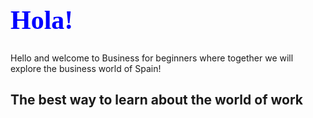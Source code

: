 <h1>Hola!</h1>
<p>Hello and welcome to Business for beginners where together we will explore the business world of Spain!</p>
<h2>The best way to learn about the world of work</h2>
<style>
h1 {
  color: blue;
  font-family: verdana;
  font-size: 300%;
}
<p>Season of mist and mellow fruitfulness<br /> Close-bosomes friend of the maturing sun</p>
<hr />
<p>How to make a cup of tea</p>
<ol>
<li>Boil the water</li>
<li>Put the teabag in the mug</li>
<li>Pour the water onto the teabag</li>
<li>Add milk</li>
</ol>
<p>Things to do today</p>
<ul>
<li>Go to my lectures</li>
<li>Go to the gym</li>
<li>Get my haicut</li>
<li>Walk the dog</li>
</ul>
<hr />
<p>My name is Afshaan and I am 19 years old. I go to Queen Mary Univeristy of London and have been studying at this institution for a year. I currently live in central London but I was born in Watford and have lived in the UK my entire life.</p>
<p><a href="https://hub.qmplus.qmul.ac.uk/artefact/blog/view/index.php?id=638312">Visit my QMPlus Hub Page</a></p>
<hr />
<p>My TO DO list</p>
<ul>
<li>Do my homework</li>
<li>Make lunch for my family</li>
<li>Go out with my friends</li>
<li>Tidy my bedroom</li>
</ul>
<hr />
<p>My favourite things to do</p>
<ol>
<li>Horseriding in the stables</li>
<li>Long walks on the beach</li>
<li>Cooking new and exotic dishes</li>
<li>Going to the cinema with my best friends</li>
</ol>
<p><a href="page2.html">Page 2</a><br /><a href="page3.html">Page 3 </a></p>
